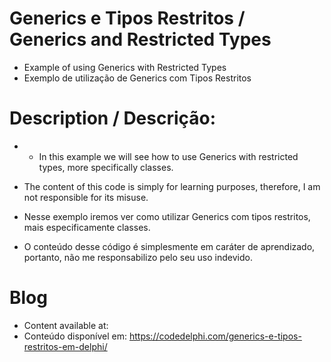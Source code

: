 # Generics e Tipos Restritos / Generics and Restricted Types
- Example of using Generics with Restricted Types
- Exemplo de utilização de Generics com Tipos Restritos

# Description / Descrição:
- - In this example we will see how to use Generics with restricted types, more specifically classes.
- The content of this code is simply for learning purposes, therefore, I am not responsible for its misuse.

- Nesse exemplo iremos ver como utilizar Generics com tipos restritos, mais especificamente classes.
- O conteúdo desse código é simplesmente em caráter de aprendizado, portanto, não me responsabilizo pelo seu uso indevido.

# Blog
- Content available at:
- Conteúdo disponível em:
  https://codedelphi.com/generics-e-tipos-restritos-em-delphi/

